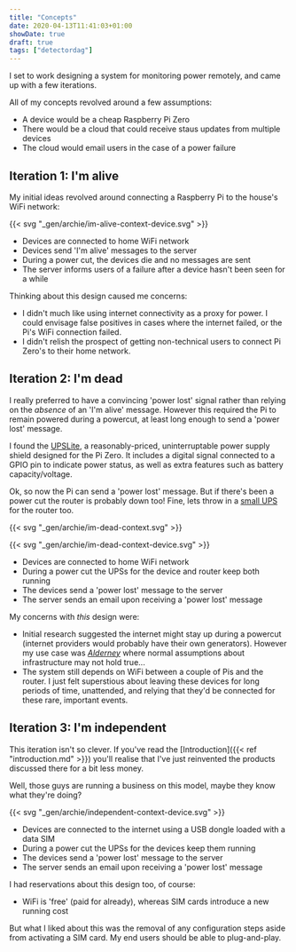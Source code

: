 ```yaml
---
title: "Concepts"
date: 2020-04-13T11:41:03+01:00
showDate: true
draft: true
tags: ["detectordag"]
---
```


I set to work designing a system for monitoring power remotely, and came up with a few iterations.

All of my concepts revolved around a few assumptions:

- A device would be a cheap Raspberry Pi Zero
- There would be a cloud that could receive staus updates from multiple devices
- The cloud would email users in the case of a power failure

## Iteration 1: I'm alive

My initial ideas revolved around connecting a Raspberry Pi to the house's WiFi network:

{{< svg "_gen/archie/im-alive-context-device.svg" >}}

- Devices are connected to home WiFi network
- Devices send 'I'm alive' messages to the server
- During a power cut, the devices die and no messages are sent
- The server informs users of a failure after a device hasn't been seen for a while

Thinking about this design caused me concerns:

- I didn't much like using internet connectivity as a proxy for power.
I could envisage false positives in cases where the internet failed, or the Pi's WiFi connection failed.
- I didn't relish the prospect of getting non-technical users to connect Pi Zero's to their home network.

## Iteration 2: I'm dead

I really preferred to have a convincing 'power lost' signal rather than relying on the _absence_ of an
'I'm alive' message. However this required the Pi to remain powered during a powercut, at least long
enough to send a 'power lost' message.

I found the [UPSLite](https://www.aliexpress.com/item/32954180664.html),
a reasonably-priced, uninterruptable power supply shield designed for the Pi Zero.
It includes a digital signal connected to a GPIO pin to indicate power status, as well as extra
features such as battery capacity/voltage.

Ok, so now the Pi can send a 'power lost' message. But if there's been a power cut the router is probably
down too! Fine, lets throw in a [small UPS](https://www.amazon.co.uk/gp/product/B075QZQSS1) for the
router too.

{{< svg "_gen/archie/im-dead-context.svg" >}}

{{< svg "_gen/archie/im-dead-context-device.svg" >}}

- Devices are connected to home WiFi network
- During a power cut the UPSs for the device and router keep both running
- The devices send a 'power lost' message to the server
- The server sends an email upon receiving a 'power lost' message

My concerns with _this_ design were:

- Initial research suggested the internet might stay up during a powercut
(internet providers would probably have their own generators).
However my use case was [_Alderney_](https://en.wikipedia.org/wiki/Alderney)
where normal assumptions about infrastructure may not hold true...
- The system still depends on WiFi between a couple of Pis and the router.
I just felt superstious about leaving these devices for long periods of time, unattended,
and relying that they'd be connected for these rare, important events.

## Iteration 3: I'm independent

This iteration isn't so clever. If you've read the [Introduction]({{< ref "introduction.md" >}})
you'll realise that I've just reinvented the products discussed there for a bit less money.

Well, those guys are running a business on this model, maybe they know what they're doing?

{{< svg "_gen/archie/independent-context-device.svg" >}}

- Devices are connected to the internet using a USB dongle loaded with a data SIM
- During a power cut the UPSs for the devices keep them running
- The devices send a 'power lost' message to the server
- The server sends an email upon receiving a 'power lost' message

I had reservations about this design too, of course:

- WiFi is 'free' (paid for already), whereas SIM cards introduce a new running cost

But what I liked about this was the removal of any configuration steps aside from activating a SIM card.
My end users should be able to plug-and-play.
